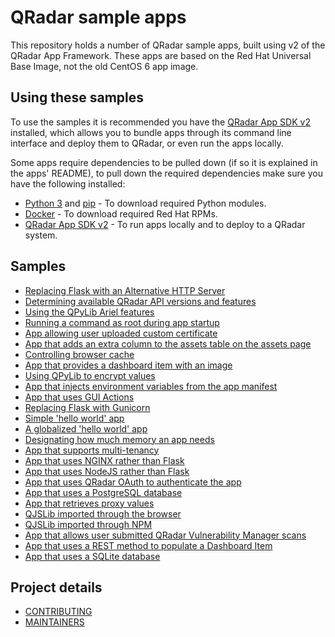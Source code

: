 # QRadar sample apps

This repository holds a number of QRadar sample apps, built using v2 of the QRadar App Framework. These apps are
based on the Red Hat Universal Base Image, not the old CentOS 6 app image.

## Using these samples

To use the samples it is recommended you have the
[QRadar App SDK v2](https://exchange.xforce.ibmcloud.com/hub/extension/517ff786d70b6dfa39dde485af6cbc8b) installed,
which allows you to bundle apps through its command line interface and deploy them to QRadar, or even run the apps
locally.

Some apps require dependencies to be pulled down (if so it is explained in the apps' README), to pull down the required
dependencies make sure you have the following installed:

- [Python 3](https://www.python.org/downloads/) and [pip](https://pip.pypa.io/en/stable/installing/) - To download
required Python modules.
- [Docker](https://docs.docker.com/get-docker/) - To download required Red Hat RPMs.
- [QRadar App SDK v2](https://exchange.xforce.ibmcloud.com/hub/extension/517ff786d70b6dfa39dde485af6cbc8b) - To run
apps locally and to deploy to a QRadar system.

## Samples

- [Replacing Flask with an Alternative HTTP Server](./AlternativeHTTPServer)
- [Determining available QRadar API versions and features](./APIVersion)
- [Using the QPyLib Ariel features](./Ariel)
- [Running a command as root during app startup](./AsRoot)
- [App allowing user uploaded custom certificate](./Certificates)
- [App that adds an extra column to the assets table on the assets page](./CustomColumnsAssets)
- [Controlling browser cache](./CacheControl)
- [App that provides a dashboard item with an image](./DashboardWithImage)
- [Using QPyLib to encrypt values](./Encryption)
- [App that injects environment variables from the app manifest](./EnvironmentVariables)
- [App that uses GUI Actions](./GUIActions)
- [Replacing Flask with Gunicorn](./Gunicorn)
- [Simple 'hello world' app](./HelloWorld)
- [A globalized 'hello world' app](./HelloWorldGlobalized)
- [Designating how much memory an app needs](./Memory)
- [App that supports multi-tenancy](./Multitenancy)
- [App that uses NGINX rather than Flask](./NGINX)
- [App that uses NodeJS rather than Flask](./NodeJS)
- [App that uses QRadar OAuth to authenticate the app](./OAuth)
- [App that uses a PostgreSQL database](./PostgreSQL)
- [App that retrieves proxy values](./Proxy)
- [QJSLib imported through the browser](./QJSLibBrowser)
- [QJSLib imported through NPM](./QJSLibNPM)
- [App that allows user submitted QRadar Vulnerability Manager scans](./QuickScan)
- [App that uses a REST method to populate a Dashboard Item](./RESTMethod)
- [App that uses a SQLite database](./SQLite)

## Project details

- [CONTRIBUTING](CONTRIBUTING.md)
- [MAINTAINERS](MAINTAINERS.md)
